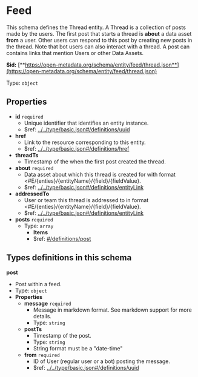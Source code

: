 # Feed

This schema defines the Thread entity. A Thread is a collection of posts made by the users. The first post that starts a thread is **about** a data asset **from** a user. Other users can respond to this post by creating new posts in the thread. Note that bot users can also interact with a thread. A post can contains links that mention Users or other Data Assets.

**$id:** [**https://open-metadata.org/schema/entity/feed/thread.json**](https://open-metadata.org/schema/entity/feed/thread.json)

Type: `object`

## Properties

* **id** `required`
  * Unique identifier that identifies an entity instance.
  * $ref: [../../type/basic.json\#/definitions/uuid](thread.md#....typebasic.jsondefinitionsuuid)
* **href**
  * Link to the resource corresponding to this entity.
  * $ref: [../../type/basic.json\#/definitions/href](thread.md#....typebasic.jsondefinitionshref)
* **threadTs**
  * Timestamp of the when the first post created the thread.
* **about** `required`
  * Data asset about which this thread is created for with format &lt;\#E/{enties}/{entityName}/{field}/{fieldValue}.
  * $ref: [../../type/basic.json\#/definitions/entityLink](thread.md#....typebasic.jsondefinitionsentitylink)
* **addressedTo**
  * User or team this thread is addressed to in format &lt;\#E/{enties}/{entityName}/{field}/{fieldValue}.
  * $ref: [../../type/basic.json\#/definitions/entityLink](thread.md#....typebasic.jsondefinitionsentitylink)
* **posts** `required`
  * Type: `array`
    * **Items**
    * $ref: [\#/definitions/post](thread.md#/definitions/post)

## Types definitions in this schema

**post**

* Post within a feed.
* Type: `object`
* **Properties**
  * **message** `required`
    * Message in markdown format. See markdown support for more details.
    * Type: `string`
  * **postTs**
    * Timestamp of the post.
    * Type: `string`
    * String format must be a "date-time"
  * **from** `required`
    * ID of User \(regular user or a bot\) posting the message.
    * $ref: [../../type/basic.json\#/definitions/uuid](thread.md#....typebasic.jsondefinitionsuuid)

